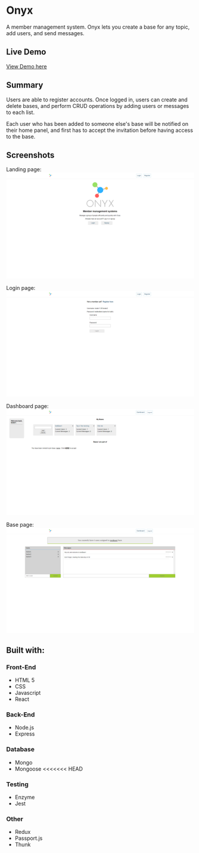# Onyx

A member management system. Onyx lets you create a base for any topic, add users, and send messages.

## Live Demo

[View Demo here](https://boiling-dawn-20827.herokuapp.com/dashboard)

## Summary

Users are able to register accounts. Once logged in, users can create and delete bases, and perform CRUD operations by adding users or messages to each list.

Each user who has been added to someone else's base will be notified on their home panel, and first has to accept the invitation before having access to the base.

## Screenshots
Landing page:
![Landing page](src/img/sample1.png)

Login page:
![Login page](src/img/sample2.png)

Dashboard page:
![Dashboard](src/img/sample3.png)

Base page:
![Base page](src/img/sample4.png)

## Built with:
### Front-End
* HTML 5
* CSS
* Javascript
* React

### Back-End
* Node.js
* Express

### Database
* Mongo
* Mongoose
<<<<<<< HEAD

### Testing
* Enzyme
* Jest

### Other
* Redux
* Passport.js
* Thunk
